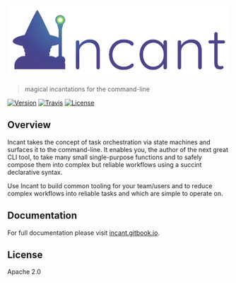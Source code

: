 # [![Incant](assets/incant-logo-small.png?raw=true "Incant")](https://incant.gitbook.io)

> magical incantations for the command-line

[![Version](https://img.shields.io/npm/v/incant.svg)]() [![Travis](https://img.shields.io/travis/machellerogden/incant.svg)]() [![License](https://img.shields.io/npm/l/incant.svg)]()

## Overview

Incant takes the concept of task orchestration via state machines and surfaces it to the command-line. It enables you, the author of the next great CLI tool, to take many small single-purpose functions and to safely compose them into complex but reliable workflows using a succint declarative syntax.

Use Incant to build common tooling for your team/users and to reduce complex workflows into reliable tasks and which are simple to operate on.

## Documentation

For full documentation please visit [incant.gitbook.io](https://incant.gitbook.io).


## License

Apache 2.0
